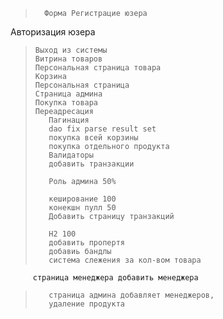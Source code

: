 >       Форма Регистрацие юзера
>  
  Авторизация юзера
>     Выход из системы
>     Витрина товаров
>     Персональная страница товара
>     Корзина
>     Персональная страница
>     Страница админа
>     Покупка товара
>     Переадресация
>        Пагинация
>        dao fix parse result set
>        покупка всей корзины
>        покупка отдельного продукта
>        Валидаторы
>        добавить транзакции
>
>        Роль админа 50%
>        
>        кеширование 100
>        конекшн пулл 50
>        Добавить страницу транзакций
>
>        H2 100
>        добавить пропертя
>        добавиь бандлы
>        система слежения за кол-вом товара
         страница менеджера добавить менеджера 
>        страница админа добавляет менеджеров, 
>        удаление продукта
            

